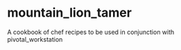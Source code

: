 mountain_lion_tamer
===================

A cookbook of chef recipes to be used in conjunction with pivotal_workstation